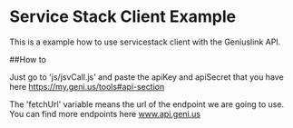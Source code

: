 # Service Stack Client Example
This is a example how to use servicestack client with the Geniuslink API.

##How to

Just go to 'js/jsvCall.js' and paste the apiKey and apiSecret that you have here https://my.geni.us/tools#api-section

The 'fetchUrl' variable means the url of the endpoint we are going to use. You can find more endpoints here www.api.geni.us
